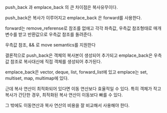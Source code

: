 push_back 과 emplace_back 의 큰 차이점은 복사유무이다.

push_back은 복사가 이루어지고 emplace_back 은 forward를 사용한다.

forward는 remove_referense로 참조를 없애고 각각 좌측값, 우측값 참조형태로 매개변수를 받고 반환값으로 우측값 참조를 돌려준다.

우측값 참조, && 로 move semantics를 지원한다

결론적으로 push_back은 객체의 복사본이 생성되어 추가되고 emplace_back은 우측값 참조로 복사대신에 직접 객체를 생성되어 추가된다.

emplace_back은 vector, deque, list, forward_list에 있고 emplace는 set, multiset, map, multimap에 있다.

근데 복사 연산이 최적화되어 있다면 이동 연산보다 효율적일 수 있다. 특히 객체가 작고 복사가 간단한 경우, 최적화된 복사 연산이 이동보다 빠를 수 있다.

그 밖에도 이동연산과 복사 연산의 비용을 잘 비교해서 사용해야 한다.
